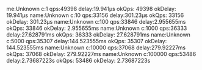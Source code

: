 me:Unknown c:1 qps:49398 delay:19.941µs okQps: 49398 okDelay: 19.941µs
name:Unknown c:10 qps:33156 delay:301.23µs okQps: 33156 okDelay: 301.23µs
name:Unknown c:100 qps:33846 delay:2.955655ms okQps: 33846 okDelay: 2.955655ms
name:Unknown c:1000 qps:36333 delay:27.628791ms okQps: 36333 okDelay: 27.628791ms
name:Unknown c:5000 qps:35307 delay:144.523555ms okQps: 35307 okDelay: 144.523555ms
name:Unknown c:10000 qps:37068 delay:279.92227ms okQps: 37068 okDelay: 279.92227ms
name:Unknown c:100000 qps:53486 delay:2.73687223s okQps: 53486 okDelay: 2.73687223s
